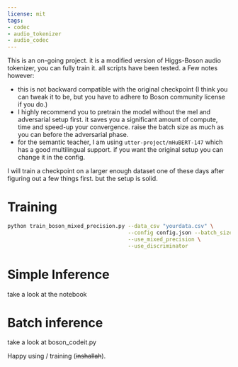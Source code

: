 ```yaml
---
license: mit
tags:
- codec
- audio_tokenizer
- audio_codec
---
```


This is an on-going project. it is a modified version of Higgs-Boson audio tokenizer, you can fully train it. all scripts have been tested. 
a Few notes however:
  - this is not backward compatible with the original checkpoint (I think you can tweak it to be, but you have to adhere to Boson community license if you do.)
  - I highly recommend you to pretrain the model without the mel and adversarial setup first. it saves you a significant amount of compute, time and speed-up your convergence. raise the batch size as much as you can before the adversarial phase.
  - for the semantic teacher, I am using ```utter-project/mHuBERT-147``` which has a good multilingual support. if you want the original setup you can change it in the config.

I will train a checkpoint on a larger enough dataset one of these days after figuring out a few things first. but the setup is solid.

# Training

```bash
python train_boson_mixed_precision.py --data_csv "yourdata.csv" \
                                      --config config.json --batch_size 42  \
                                      --use_mixed_precision \
                                      --use_discriminator
```

# Simple Inference

take a look at the notebook

# Batch inference
take a look at boson_codeit.py

Happy using / training (~~inshallah~~).
